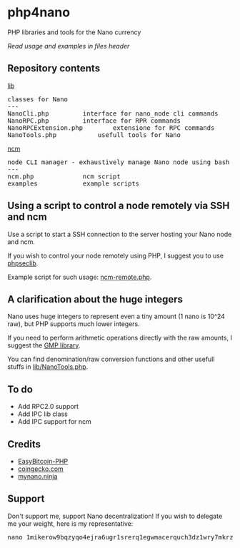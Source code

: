 # php4nano
PHP libraries and tools for the Nano currency

*Read usage and examples in files header*

## Repository contents

[lib](lib)

<pre>classes for Nano
---
NanoCli.php			interface for nano_node cli commands
NanoRPC.php			interface for RPR commands
NanoRPCExtension.php		extensione for RPC commands
NanoTools.php			usefull tools for Nano
</pre>

[ncm](ncm)

<pre>node CLI manager - exhaustively manage Nano node using bash
---
ncm.php				ncm script
examples			example scripts
</pre>

## Using a script to control a node remotely via SSH and ncm

Use a script to start a SSH connection to the server hosting your Nano node and ncm.

If you wish to control your node remotely using PHP, I suggest you to use [phpseclib](https://github.com/phpseclib/phpseclib).

Example script for such usage: [ncm-remote.php](ncm/examples/ncm-remote.php).

## A clarification about the huge integers

Nano uses huge integers to represent even a tiny amount (1 nano is 10^24 raw), but PHP supports much lower integers.

If you need to perform arithmetic operations directly with the raw amounts, I suggest the [GMP library](https://www.php.net/manual/en/book.gmp.php).

You can find denomination/raw conversion functions and other usefull stuffs in [lib/NanoTools.php](lib/NanoTools.php).

## To do

* Add RPC2.0 support
* Add IPC lib class
* Add IPC support for ncm

## Credits

* [EasyBitcoin-PHP](https://github.com/aceat64/EasyBitcoin-PHP)
* [coingecko.com](https://www.coingecko.com/en/api)
* [mynano.ninja](https://mynano.ninja/api)

## Support

Don't support me, support Nano decentralization! If you wish to delegate me your weight, here is my representative:
<pre>
nano_1mikerow9bqzyqo4ejra6ugr1srerq1egwmacerquch3dz1wry7mkrz4768m
</pre>